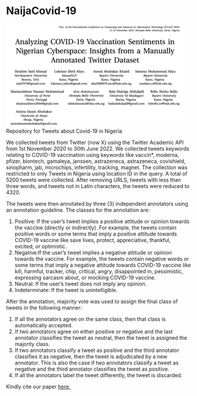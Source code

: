 # NaijaCovid-19
![](paper.png)
Repository for Tweets about Covid-19 in Nigeria

We collected tweets from Twitter (now X) using the Twitter Academic API from 1st November 2020 to 30th June 2022. We collected tweets keywords relating to COVID-19 vaccination using keywords like vaccin*, moderna, pfizer, biontech, gamaleya, janssen, astrazeneca, astrazeneca, covishield, sinopharm, jab, microchips, infertility, tracking, magnet. The collection was restricted to only Tweets in Nigeria using location ID in the query. A total of 5200 tweets were collected. After removing URLS, tweets with less than three words, and tweets not in Latin characters, the tweets were reduced to 4320.

The tweets were then annotated by three (3) independent annotators using an annotation guideline. The classes for the annotation are:

1. Positive: If the user’s tweet implies a positive attitude or opinion towards the vaccine (directly or indirectly). For example, the tweets contain positive words or some terms that imply a positive attitude towards COVID-19 vaccine like save lives, protect, appreciative, thankful, excited, or optimistic.
2. Negative:If the user’s tweet implies a negative attitude or opinion towards the vaccine. For example, the tweets contain negative words or some terms that imply a negative attitude towards COVID-19 vaccine like kill, harmful, tracker, chip, critical, angry, disappointed in, pessimistic, expressing sarcasm about, or mocking COVID-19 vaccine.
3. Neutral: If the user’s tweet does not imply any opinion.
4. Indeterminate: If the tweet is unintelligible.

After the annotation, majority vote was used to assign the final class of tweets in the following manner:

1. If all the annotators agree on the same class, then that class is automatically accepted.
2. If two annotators agree on either positive or negative and the last annotator classifies the tweet as neutral, then the tweet is assigned the majority class.
3. If two annotators classify a tweet as positive and the third annotator classifies it as negative, then the tweet is adjudicated by a new annotator. This is also the case if two annotators classify a tweet as negative and the third annotator classifies the tweet as positive.
4. If all the annotators label the tweet differently, the tweet is discarded.



Kindly cite our paper [here.](https://arxiv.org/pdf/2401.13133)

